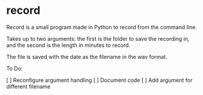 # record
Record is a small program made in Python to record from the command line.

Takes up to two arguments: the first is the folder to save the recording in, and the second is the length in minutes to record.  

The file is saved with the date as the filename in the wav format.


To Do:

[ ] Reconfigure argument handling
[ ] Document code
[ ] Add argument for different filename
